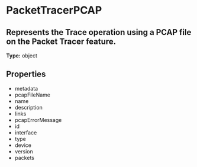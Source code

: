 # PacketTracerPCAP

## Represents the Trace operation using a PCAP file on the Packet Tracer feature.

**Type:** object

## Properties
* metadata
* pcapFileName
* name
* description
* links
* pcapErrorMessage
* id
* interface
* type
* device
* version
* packets
